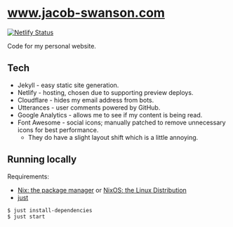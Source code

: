 # www.jacob-swanson.com

[![Netlify Status](https://api.netlify.com/api/v1/badges/93a60034-e728-4e64-894d-b0c6ea9a5697/deploy-status)](https://app.netlify.com/sites/goofy-nightingale-d11a3d/deploys)

Code for my personal website.

## Tech

* Jekyll - easy static site generation.
* Netlify - hosting, chosen due to supporting preview deploys.
* Cloudflare - hides my email address from bots.
* Utterances - user comments powered by GitHub.
* Google Analytics - allows me to see if my content is being read.
* Font Awesome - social icons; manually patched to remove unnecessary icons for best performance.
    * They do have a slight layout shift which is a little annoying.

## Running locally

Requirements:
* [Nix: the package manager](https://github.com/DeterminateSystems/nix-installer) or [NixOS: the Linux Distribution](https://nixos.org/)
* [just](https://github.com/casey/just)

```bash
$ just install-dependencies
$ just start
```
